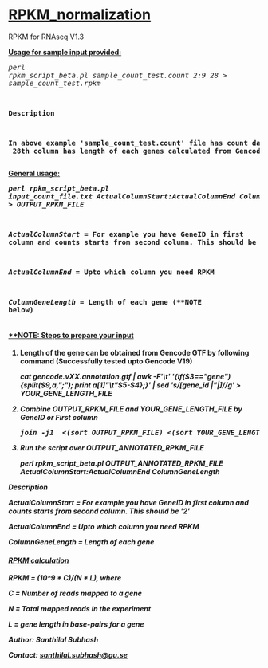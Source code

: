<h1><u>RPKM_normalization</u></h1>


RPKM for RNAseq V1.3

<b><u>Usage for sample input provided:</u></b> <br><pre><i>perl rpkm_script_beta.pl sample_count_test.count 2:9 28 > sample_count_test.rpkm</i>

<b>Description<b>
<p>In above example 'sample_count_test.count' file has count data from 2 to 9th column;<br> 28th column has length of each genes calculated from Gencode GTF (Note below).</p></pre>

<b><u>General usage:</u></b> <br><pre><i>perl rpkm_script_beta.pl input_count_file.txt ActualColumnStart:ActualColumnEnd ColumnGeneLength > OUTPUT_RPKM_FILE </i>


<i>ActualColumnStart</i> = For example you have GeneID in first column and counts starts from second column. This should be '2'

<i>ActualColumnEnd</i> = Upto which column you need RPKM

<i>ColumnGeneLength</i> = Length of each gene (**NOTE below)</pre>






<h4><u>**NOTE: Steps to prepare your input</u></h4>

<ol>
<li>Length of the gene can be obtained from Gencode GTF by following command (Successfully tested upto Gencode V19)</li>

<i>cat gencode.vXX.annotation.gtf | awk -F'\t' '{if($3=="gene") {split($9,a,";"); print a[1]"\t"$5-$4};}' | sed 's/[gene_id |"|]//g' > YOUR_GENE_LENGTH_FILE<i>


<li>Combine OUTPUT_RPKM_FILE and YOUR_GENE_LENGTH_FILE by GeneID or First column</li>

<pre><i>join -j1  <(sort OUTPUT_RPKM_FILE) <(sort YOUR_GENE_LENGTH_FILE) > OUTPUT_ANNOTATED_RPKM_FILE</i></pre>

<li>Run the script over OUTPUT_ANNOTATED_RPKM_FILE</li>

<i>perl rpkm_script_beta.pl OUTPUT_ANNOTATED_RPKM_FILE ActualColumnStart:ActualColumnEnd ColumnGeneLength</i>

</ol>

<b>Description</b>

<i>ActualColumnStart</i> = For example you have GeneID in first column and counts starts from second column. This should be '2'

<i>ActualColumnEnd</i> = Upto which column you need RPKM

<i>ColumnGeneLength</i> = Length of each gene




<h4><u>RPKM calculation</u></h4>


RPKM = (10^9 * C)/(N * L), where

C = Number of reads mapped to a gene

N = Total mapped reads in the experiment

L = gene length in base-pairs for a gene


Author: Santhilal Subhash

Contact: santhilal.subhash@gu.se

